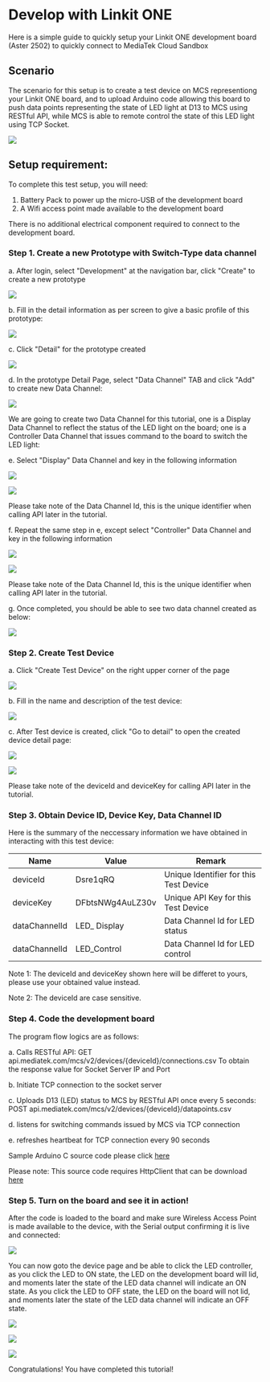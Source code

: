 # Develop with Linkit ONE

Here is a simple guide to quickly setup your Linkit ONE development board (Aster 2502) to quickly connect to MediaTek Cloud Sandbox

## Scenario
The scenario for this setup is to create a test device on MCS representiong your Linkit ONE board, and to upload Arduino code allowing this board to push data points representing the state of LED light at D13 to MCS using RESTful API, while MCS is able to remote control the state of this LED light using TCP Socket.


![](../images/Linkit_ONE/img_linkitone_01.png)


## Setup requirement:

To complete this test setup, you will need:

1. Battery Pack to power up the micro-USB of the development board
2. A Wifi access point made available to the development board

There is no additional electrical component required to connect to the development board.


### Step 1. Create a new Prototype with Switch-Type data channel

a. After login, select "Development" at the navigation bar, click "Create" to create a new prototype

![](../images/Linkit_ONE/img_linkitone_02.png)

b. Fill in the detail information as per screen to give a basic profile of this prototype:

![](../images/Linkit_ONE/img_linkitone_03.png)

c. Click "Detail" for the prototype created

![](../images/Linkit_ONE/img_linkitone_04.png)

d. In the prototype Detail Page, select "Data Channel" TAB and click "Add" to create new Data Channel:

![](../images/Linkit_ONE/img_linkitone_05.png)



We are going to create two Data Channel for this tutorial, one is a Display Data Channel to reflect the status of the LED light on the board; one is a Controller Data Channel that issues command to the board to switch the LED light:

e. Select "Display" Data Channel and key in the following information

![](../images/Linkit_ONE/img_linkitone_06.png)

![](../images/Linkit_ONE/img_linkitone_07.png)

Please take note of the Data Channel Id, this is the unique identifier when calling API later in the tutorial.

f. Repeat the same step in e, except select "Controller" Data Channel and key in the following information

![](../images/Linkit_ONE/img_linkitone_08.png)

![](../images/Linkit_ONE/img_linkitone_09.png)

Please take note of the Data Channel Id, this is the unique identifier when calling API later in the tutorial.

g. Once completed, you should be able to see two data channel created as below:

![](../images/Linkit_ONE/img_linkitone_10.png)

### Step 2. Create Test Device

a. Click "Create Test Device" on the right upper corner of the page

![](../images/Linkit_ONE/img_linkitone_11.png)

b. Fill in the name and description of the test device:

![](../images/Linkit_ONE/img_linkitone_12.png)

c. After Test device is created, click "Go to detail" to open the created device detail page:

![](../images/Linkit_ONE/img_linkitone_13.png)


![](../images/Linkit_ONE/img_linkitone_14.png)

Please take note of the deviceId and deviceKey for calling API later in the tutorial.

### Step 3. Obtain Device ID, Device Key, Data Channel ID
Here is the summary of the neccessary information we have obtained in interacting with this test device:

| Name | Value | Remark |
| -- | -- | -- |
| deviceId | Dsre1qRQ | Unique Identifier for this Test Device |
| deviceKey | DFbtsNWg4AuLZ30v  | Unique API Key for this Test Device |
| dataChannelId | LED_ Display| Data Channel Id for LED status |
| dataChannelId | LED_Control | Data Channel Id for LED control |

Note 1: The deviceId and deviceKey shown here will be differet to yours, please use your obtained value instead.

Note 2: The deviceId are case sensitive.

### Step 4. Code the development board
The program flow logics are as follows:

a. Calls RESTful API:
GET api.mediatek.com/mcs/v2/devices/{deviceId}/connections.csv
To obtain the response value for Socket Server IP and Port

b. Initiate TCP connection to the socket server

c. Uploads D13 (LED) status to MCS by RESTful API once every 5 seconds:
POST api.mediatek.com/mcs/v2/devices/{deviceId}/datapoints.csv

d. listens for switching commands issued by MCS via TCP connection

e. refreshes heartbeat for TCP connection every 90 seconds

Sample Arduino C source code please click [here](https://raw.githubusercontent.com/Mediatek-Cloud/MCS/master/source_code/linkit_sample_ino.ino)

Please note:
This source code requires HttpClient that can be download
[here](https://github.com/amcewen/HttpClient/releases)

### Step 5. Turn on the board and see it in action!

After the code is loaded to the board and make sure Wireless Access Point is made available to the device, with the Serial output confirming it is live and connected:

![](../images/Linkit_ONE/img_linkitone_15.JPG)

You can now goto the device page and be able to click the LED controller, as you click the LED to ON state, the LED on the development board will lid, and moments later the state of the LED data channel will indicate an ON state. As you click the LED to OFF state, the LED on the board will not lid, and moments later the state of the LED data channel will indicate an OFF state.

![](../images/Linkit_ONE/img_linkitone_16.png)

![](../images/Linkit_ONE/img_linkitone_17.png)

![](../images/Linkit_ONE/img_linkitone_18.JPG)

Congratulations! You have completed this tutorial!







